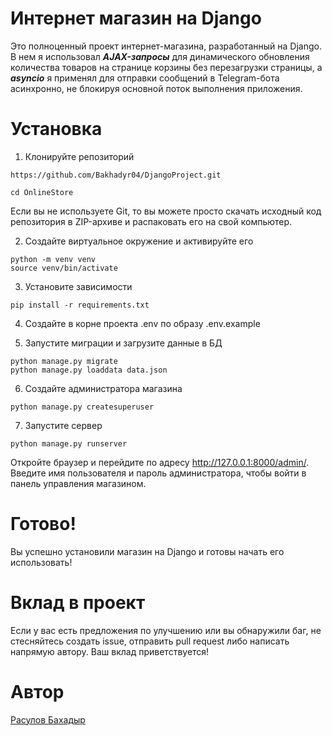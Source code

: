 # Интернет магазин на Django

Это полноценный проект интернет-магазина, разработанный на Django.
В нем я использовал ***AJAX-запросы*** для динамического обновления количества товаров на странице корзины без перезагрузки страницы, а ***asyncio*** я применял для отправки сообщений в Telegram-бота асинхронно, не блокируя основной поток выполнения приложения.

# Установка

1. Клонируйте репозиторий
```
https://github.com/Bakhadyr04/DjangoProject.git

cd OnlineStore
```
Если вы не используете Git, то вы можете просто скачать исходный код репозитория в ZIP-архиве и распаковать его на свой компьютер.

2. Создайте виртуальное окружение и активируйте его
```
python -m venv venv
source venv/bin/activate
```
3. Установите зависимости
```
pip install -r requirements.txt
```
4. Создайте в корне проекта .env по образу .env.example

5. Запустите миграции и загрузите данные в БД
```
python manage.py migrate
python manage.py loaddata data.json
```
6. Создайте администратора магазина
```
python manage.py createsuperuser
```
7. Запустите сервер
```
python manage.py runserver
```
Откройте браузер и перейдите по адресу http://127.0.0.1:8000/admin/. Введите имя пользователя и пароль администратора, чтобы войти в панель управления магазином.

# Готово!
Вы успешно установили магазин на Django и готовы начать его использовать!

# Вклад в проект
Если у вас есть предложения по улучшению или вы обнаружили баг, не стесняйтесь создать issue, отправить pull request либо написать напрямую автору. Ваш вклад приветствуется!

# Автор
[Расулов Бахадыр](https://github.com/Bakhadyr04)
